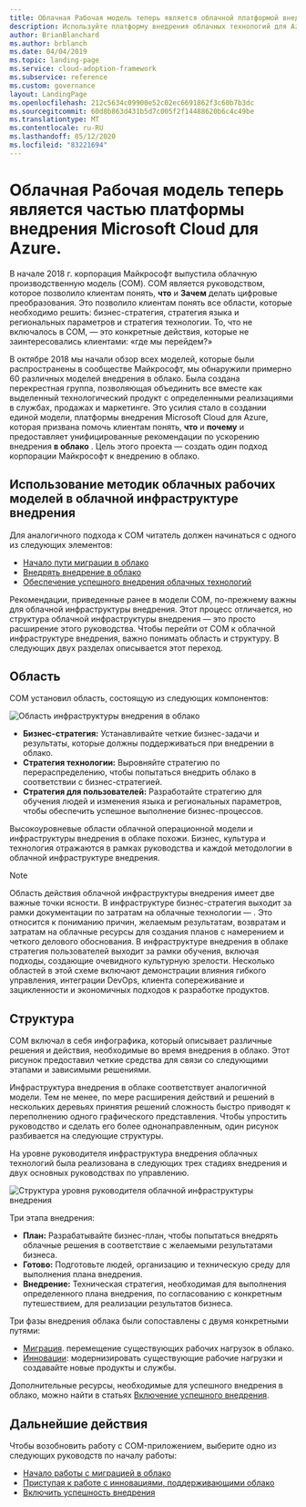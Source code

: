 ```yaml
---
title: Облачная Рабочая модель теперь является облачной платформой внедрения для Azure.
description: Используйте платформу внедрения облачных технологий для Azure, чтобы узнать, почему и как ускорить внедрение облачных технологий.
author: BrianBlanchard
ms.author: brblanch
ms.date: 04/04/2019
ms.topic: landing-page
ms.service: cloud-adoption-framework
ms.subservice: reference
ms.custom: governance
layout: LandingPage
ms.openlocfilehash: 212c5634c09900e52c02ec6691862f3c60b7b3dc
ms.sourcegitcommit: 60d8b863d431b5d7c005f2f14488620b6c4c49be
ms.translationtype: MT
ms.contentlocale: ru-RU
ms.lasthandoff: 05/12/2020
ms.locfileid: "83221694"
---
```

# <a name="cloud-operating-model-is-now-part-of-the-microsoft-cloud-adoption-framework-for-azure"></a>Облачная Рабочая модель теперь является частью платформы внедрения Microsoft Cloud для Azure.

В начале 2018 г. корпорация Майкрософт выпустила облачную производственную модель (COM). COM является руководством, которое позволило клиентам понять, **что** и **Зачем** делать цифровые преобразования. Это позволило клиентам понять все области, которые необходимо решить: бизнес-стратегия, стратегия языка и региональных параметров и стратегия технологии. То, что не включалось в COM, _—_ это конкретные действия, которые не заинтересовались клиентами: «где мы перейдем?»

В октябре 2018 мы начали обзор всех моделей, которые были распространены в сообществе Майкрософт, мы обнаружили примерно 60 различных моделей внедрения в облако. Была создана перекрестная группа, позволяющая объединить все вместе как выделенный технологический продукт с определенными реализациями в службах, продажах и маркетинге. Это усилия стало в создании единой модели, платформы внедрения Microsoft Cloud для Azure, которая призвана помочь клиентам понять, **что** и **почему** и предоставляет унифицированные рекомендации по ускорению внедрения **в облако** . Цель этого проекта — создать один подход корпорации Майкрософт к внедрению в облако.

## <a name="using-cloud-operating-model-practices-within-the-cloud-adoption-framework"></a>Использование методик облачных рабочих моделей в облачной инфраструктуре внедрения

Для аналогичного подхода к COM читатель должен начинаться с одного из следующих элементов:

- [Начало пути миграции в облако](../get-started/migrate.md)
- [Внедрять внедрение в облако](../get-started/innovate.md)
- [Обеспечение успешного внедрения облачных технологий](../get-started/enable.md)

Рекомендации, приведенные ранее в модели COM, по-прежнему важны для облачной инфраструктуры внедрения. Этот процесс отличается, но структура облачной инфраструктуры внедрения — это просто расширение этого руководства. Чтобы перейти от COM к облачной инфраструктуре внедрения, важно понимать область и структуру. В следующих двух разделах описывается этот переход.

## <a name="scope"></a>Область

COM установил область, состоящую из следующих компонентов:

<!-- cSpell:ignore caf -->

![Область инфраструктуры внедрения в облако](../_images/caf-scope.png)

- **Бизнес-стратегия:** Устанавливайте четкие бизнес-задачи и результаты, которые должны поддерживаться при внедрении в облако.
- **Стратегия технологии:** Выровняйте стратегию по перераспределению, чтобы попытаться внедрить облако в соответствии с бизнес-стратегией.
- **Стратегия для пользователей:** Разработайте стратегию для обучения людей и изменения языка и региональных параметров, чтобы обеспечить успешное выполнение бизнес-процессов.

Высокоуровневые области облачной операционной модели и инфраструктуры внедрения в облаке похожи. Бизнес, культура и технология отражаются в рамках руководства и каждой методологии в облачной инфраструктуре внедрения.

> [!NOTE]
> Область действия облачной инфраструктуры внедрения имеет две важные точки ясности. В инфраструктуре бизнес-стратегия выходит за рамки документации по затратам на облачные технологии &mdash; . Это относится к пониманию причин, желаемым результатам, возвратам и затратам на облачные ресурсы для создания планов с намерением и четкого делового обоснования. В инфраструктуре внедрения в облаке стратегия пользователей выходит за рамки обучения, включая подходы, создающие очевидного культурную зрелости. Несколько областей в этой схеме включают демонстрации влияния гибкого управления, интеграции DevOps, клиента сопереживание и зацикленности и экономичных подходов к разработке продуктов.

## <a name="structure"></a>Структура

COM включал в себя инфографика, который описывает различные решения и действия, необходимые во время внедрения в облако. Этот рисунок предоставил четкие средства для связи со следующими этапами и зависимыми решениями.

Инфраструктура внедрения в облаке соответствует аналогичной модели. Тем не менее, по мере расширения действий и решений в нескольких деревьях принятия решений сложность быстро приводят к переполнению одного графического представления. Чтобы упростить руководство и сделать его более однонаправленным, один рисунок разбивается на следующие структуры.

На уровне руководителя инфраструктура внедрения облачных технологий была реализована в следующих трех стадиях внедрения и двух основных руководствах по управлению.

![Структура уровня руководителя облачной инфраструктуры внедрения](../_images/caf-structure.png)

Три этапа внедрения:

- **План:** Разрабатывайте бизнес-план, чтобы попытаться внедрять облачные решения в соответствие с желаемыми результатами бизнеса.
- **Готово:** Подготовьте людей, организацию и техническую среду для выполнения плана внедрения.
- **Внедрение:** Техническая стратегия, необходимая для выполнения определенного плана внедрения, по согласованию с конкретным путешествием, для реализации результатов бизнеса.

Три фазы внедрения облака были сопоставлены с двумя конкретными путями:

- [Миграция](../get-started/migrate.md). перемещение существующих рабочих нагрузок в облако.
- [Инновации](../get-started/innovate.md): модернизировать существующие рабочие нагрузки и создавайте новые продукты и службы.

Дополнительные ресурсы, необходимые для успешного внедрения в облако, можно найти в статьях [Включение успешного внедрения](../get-started/enable.md).

## <a name="next-steps"></a>Дальнейшие действия

Чтобы возобновить работу с COM-приложением, выберите одно из следующих руководств по началу работы:

- [Начало работы с миграцией в облако](../get-started/migrate.md)
- [Приступая к работе с инновациями, поддерживающими облако](../get-started/innovate.md)
- [Включить успешность внедрения](../get-started/enable.md)
